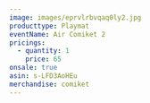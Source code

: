```yaml
---
image: images/eprvlrbvqaq0ly2.jpg
producttype: Playmat
eventName: Air Comiket 2
pricings:
  - quantity: 1
    price: 65
onsale: true
asin: s-LFD3AoHEu
merchandise: comiket
---
```

